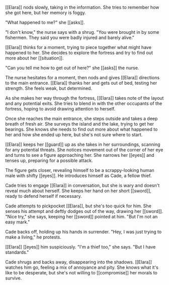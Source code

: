 
[[Elara]] nods slowly, taking in the information. She tries to remember how she got here, but her memory is foggy.

"What happened to me?" she [[asks]].

"I don't know," the nurse says with a shrug. "You were brought in by some fishermen. They said you were badly injured and barely alive."

[[Elara]] thinks for a moment, trying to piece together what might have happened to her. She decides to explore the fortress and try to find out more about her [[situation]].

"Can you tell me how to get out of here?" she [[asks]] the nurse.

The nurse hesitates for a moment, then nods and gives [[Elara]] directions to the main entrance. [[Elara]] thanks her and gets out of bed, testing her strength. She feels weak, but determined.

As she makes her way through the fortress, [[Elara]] takes note of the layout and any potential exits. She tries to blend in with the other occupants of the fortress, hoping to avoid drawing attention to herself.

Once she reaches the main entrance, she steps outside and takes a deep breath of fresh air. She surveys the island and the lake, trying to get her bearings. She knows she needs to find out more about what happened to her and how she ended up here, but she's not sure where to start.

[[Elara]] keeps her [[guard]] up as she takes in her surroundings, scanning for any potential threats. She notices movement out of the corner of her eye and turns to see a figure approaching her. She narrows her [[eyes]] and tenses up, preparing for a possible attack.

The figure gets closer, revealing himself to be a scrappy-looking human male with shifty [[eyes]]. He introduces himself as Cade, a fellow thief.

Cade tries to engage [[Elara]] in conversation, but she is wary and doesn't reveal much about herself. She keeps her hand on her short [[sword]], ready to defend herself if necessary.

Cade attempts to pickpocket [[Elara]], but she's too quick for him. She senses his attempt and deftly dodges out of the way, drawing her [[sword]]. "Nice try," she says, keeping her [[sword]] pointed at him. "But I'm not an easy mark."

Cade backs off, holding up his hands in surrender. "Hey, I was just trying to make a living," he protests.

[[Elara]] [[eyes]] him suspiciously. "I'm a thief too," she says. "But I have standards."

Cade shrugs and backs away, disappearing into the shadows. [[Elara]] watches him go, feeling a mix of annoyance and pity. She knows what it's like to be desperate, but she's not willing to [[compromise]] her morals to survive.






